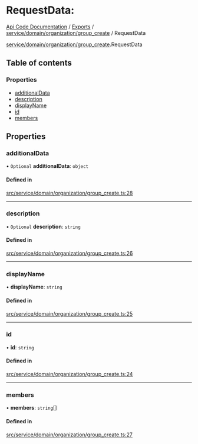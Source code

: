 # RequestData: 
 
[Api Code Documentation](../README.md) / [Exports](../modules.md) / [service/domain/organization/group\_create](../modules/service_domain_organization_group_create.md) / RequestData

[service/domain/organization/group\_create](../modules/service_domain_organization_group_create.md).RequestData

## Table of contents

### Properties

- [additionalData](service_domain_organization_group_create.RequestData.md#additionaldata)
- [description](service_domain_organization_group_create.RequestData.md#description)
- [displayName](service_domain_organization_group_create.RequestData.md#displayname)
- [id](service_domain_organization_group_create.RequestData.md#id)
- [members](service_domain_organization_group_create.RequestData.md#members)

## Properties

### additionalData

• `Optional` **additionalData**: `object`

#### Defined in

[src/service/domain/organization/group_create.ts:28](https://github.com/openkfw/TruBudget/blob/e3c318d/api/src/service/domain/organization/group_create.ts#L28)

___

### description

• `Optional` **description**: `string`

#### Defined in

[src/service/domain/organization/group_create.ts:26](https://github.com/openkfw/TruBudget/blob/e3c318d/api/src/service/domain/organization/group_create.ts#L26)

___

### displayName

• **displayName**: `string`

#### Defined in

[src/service/domain/organization/group_create.ts:25](https://github.com/openkfw/TruBudget/blob/e3c318d/api/src/service/domain/organization/group_create.ts#L25)

___

### id

• **id**: `string`

#### Defined in

[src/service/domain/organization/group_create.ts:24](https://github.com/openkfw/TruBudget/blob/e3c318d/api/src/service/domain/organization/group_create.ts#L24)

___

### members

• **members**: `string`[]

#### Defined in

[src/service/domain/organization/group_create.ts:27](https://github.com/openkfw/TruBudget/blob/e3c318d/api/src/service/domain/organization/group_create.ts#L27)
